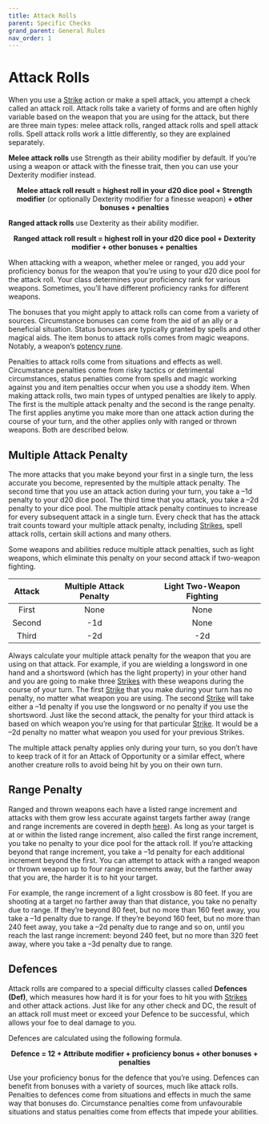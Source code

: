 ```yaml
---
title: Attack Rolls
parent: Specific Checks
grand_parent: General Rules
nav_order: 1
---
```


# Attack Rolls
When you use a [Strike](https://stormchaserroleplaying.com/stormchaserRPG/Combat/Actions/Strike/) action or make a spell attack, you attempt a check called an attack roll. Attack rolls take a variety of forms and are often highly variable based on the weapon that you are using for the attack, but there are three main types: melee attack rolls, ranged attack rolls and spell attack rolls. Spell attack rolls work a little differently, so they are explained separately.

**Melee attack rolls** use Strength as their ability modifier by default. If you’re using a weapon or attack with the finesse trait, then you can use your Dexterity modifier instead.

<center><strong>Melee attack roll result = highest roll in your d20 dice pool + Strength modifier</strong> (or optionally Dexterity modifier for a finesse weapon) <strong> + other bonuses + penalties</strong></center>

**Ranged attack rolls** use Dexterity as their ability modifier.

<center><strong>Ranged attack roll result = highest roll in your d20 dice pool + Dexterity modifier + other bonuses + penalties</strong></center>

When attacking with a weapon, whether melee or ranged, you add your proficiency bonus for the weapon that you’re using to your d20 dice pool for the attack roll. Your class determines your proficiency rank for various weapons. Sometimes, you’ll have different proficiency ranks for different weapons.

The bonuses that you might apply to attack rolls can come from a variety of sources. Circumstance bonuses can come from the aid of an ally or a beneficial situation. Status bonuses are typically granted by spells and other magical aids. The item bonus to attack rolls comes from magic weapons. Notably, a weapon’s [potency rune](https://stormchaserroleplaying.com/stormchaserRPG/Equipment/Magic/Runes/#weapon-potency).

Penalties to attack rolls come from situations and effects as well. Circumstance penalties come from risky tactics or detrimental circumstances, status penalties come from spells and magic working against you and item penalties occur when you use a shoddy item. When making attack rolls, two main types of untyped penalties are likely to apply. The first is the multiple attack penalty and the second is the range penalty. The first applies anytime you make more than one attack action during the course of your turn, and the other applies only with ranged or thrown weapons. Both are described below.

## Multiple Attack Penalty
The more attacks that you make beyond your first in a single turn, the less accurate you become, represented by the multiple attack penalty. The second time that you use an attack action during your turn, you take a –1d penalty to your d20 dice pool. The third time that you attack, you take a –2d penalty to your dice pool. The multiple attack penalty continues to increase for every subsequent attack in a single turn. Every check that has the attack trait counts toward your multiple attack penalty, including [Strikes](https://stormchaserroleplaying.com/stormchaserRPG/Combat/Actions/Strike/), spell attack rolls, certain skill actions and many others.

Some weapons and abilities reduce multiple attack penalties, such as light weapons, which eliminate this penalty on your second attack if two-weapon fighting.

| Attack | Multiple Attack Penalty | Light Two-Weapon Fighting |
|:------:|:-----------------------:|:-------------------------:|
| First  | None | None |
| Second | -1d  | None |
| Third  | -2d  | -2d  |

Always calculate your multiple attack penalty for the weapon that you are using on that attack. For example, if you are wielding a longsword in one hand and a shortsword (which has the light property) in your other hand and you are going to make three [Strikes](https://stormchaserroleplaying.com/stormchaserRPG/Combat/Actions/Strike/) with these weapons during the course of your turn. The first [Strike](https://stormchaserroleplaying.com/stormchaserRPG/Combat/Actions/Strike/) that you make during your turn has no penalty, no matter what weapon you are using. The second [Strike](https://stormchaserroleplaying.com/stormchaserRPG/Combat/Actions/Strike/) will take either a –1d penalty if you use the longsword or no penalty if you use the shortsword. Just like the second attack, the penalty for your third attack is based on which weapon you’re using for that particular [Strike](https://stormchaserroleplaying.com/stormchaserRPG/Combat/Actions/Strike/). It would be a –2d penalty no matter what weapon you used for your previous Strikes.

The multiple attack penalty applies only during your turn, so you don’t have to keep track of it for an Attack of Opportunity or a similar effect, where another creature rolls to avoid being hit by you on their own turn.

## Range Penalty
Ranged and thrown weapons each have a listed range increment and attacks with them grow less accurate against targets farther away (range and range increments are covered in depth [here]()). As long as your target is at or within the listed range increment, also called the first range increment, you take no penalty to your dice pool for the attack roll. If you’re attacking beyond that range increment, you take a –1d penalty for each additional increment beyond the first. You can attempt to attack with a ranged weapon or thrown weapon up to four range increments away, but the farther
away that you are, the harder it is to hit your target.

For example, the range increment of a light crossbow is 80 feet. If you are shooting at a target no farther away than that distance, you take no penalty due to range. If they’re beyond 80 feet, but no more than 160 feet away, you take a –1d penalty due to range. If they’re beyond 160 feet, but no more than 240 feet away, you take a –2d penalty due to range and so on, until you reach the last range
increment: beyond 240 feet, but no more than 320 feet away, where you take a –3d penalty due to range.

## Defences
Attack rolls are compared to a special difficulty classes called **Defences (Def)**, which measures how hard it is for your foes to hit you with [Strikes](https://stormchaserroleplaying.com/stormchaserRPG/Combat/Actions/Strike/) and other attack actions. Just like for any other check and DC, the result of an attack roll must meet or exceed your Defence to be successful, which allows your foe to deal damage to you.

Defences are calculated using the following formula.

<center><strong>Defence = 12 + Attribute modifier + proficiency bonus + other bonuses + penalties</strong></center>

Use your proficiency bonus for the defence that you’re using. Defences can benefit from bonuses with a variety of sources, much like attack rolls. Penalties to defences come from situations and effects in much the same way that bonuses do. Circumstance penalties come from unfavourable situations and status penalties come from effects that impede your abilities.
